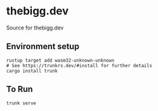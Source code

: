 # thebigg.dev
Source for thebigg.dev

## Environment setup
```
rustup target add wasm32-unknown-unknown
# See https://trunkrs.dev/#install for further details
cargo install trunk
```

## To Run
```
trunk serve
```
